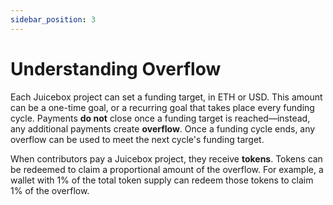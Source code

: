 ```yaml
---
sidebar_position: 3
---
```


# Understanding Overflow

Each Juicebox project can set a funding target, in ETH or USD. This amount can be a one-time goal, or a recurring goal that takes place every funding cycle. Payments **do not** close once a funding target is reached—instead, any additional payments create **overflow**. Once a funding cycle ends, any overflow can be used to meet the next cycle's funding target.

When contributors pay a Juicebox project, they receive **tokens**. Tokens can be redeemed to claim a proportional amount of the overflow. For example, a wallet with 1% of the total token supply can redeem those tokens to claim 1% of the overflow.
